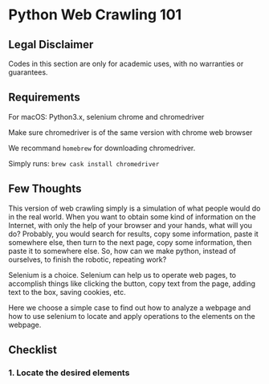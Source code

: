 # Python Web Crawling 101

## Legal Disclaimer

Codes in this section are only for academic uses, with no warranties or guarantees.  

## Requirements

For macOS: Python3.x, selenium chrome and chromedriver  

Make sure chromedriver is of the same version with chrome web browser

We recommand `homebrew` for downloading chromedriver. 

Simply runs:
`brew cask install chromedriver`

## Few Thoughts

This version of web crawling simply is a simulation of what people would do in the real world.
When you want to obtain some kind of information on the Internet, with only the help of your browser and your hands, what will you do?
Probably, you would search for results, copy some information, paste it somewhere else, then turn to the next page, copy some information, then paste it to somewhere else.
So, how can we make python, instead of ourselves, to finish the robotic, repeating work?

Selenium is a choice. Selenium can help us to operate web pages, to accomplish things like clicking the button, copy text from the page, adding text to the box, saving cookies, etc.  

Here we choose a simple case to find out how to analyze a webpage and how to use selenium to locate and apply operations to the elements on the webpage.

## Checklist

### 1. Locate the desired elements

